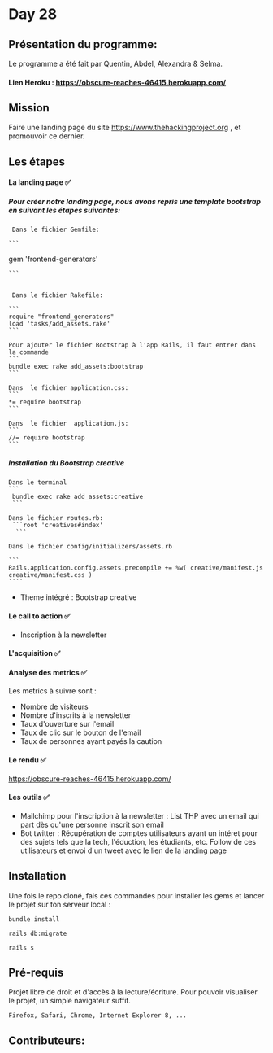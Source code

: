 # Day 28

## Présentation du programme:
Le programme a été fait par Quentin, Abdel, Alexandra & Selma. 

#### Lien Heroku : https://obscure-reaches-46415.herokuapp.com/

## Mission

Faire une landing page du site https://www.thehackingproject.org , et promouvoir ce dernier.


## Les étapes 


#### La landing page ✅
##### Pour créer notre landing page, nous avons repris une template bootstrap en suivant les étapes suivantes:

	 Dans le fichier Gemfile:

	```
gem 'frontend-generators'

	```


	 Dans le fichier Rakefile:

	```
	require "frontend_generators"
	load 'tasks/add_assets.rake'
	```

	Pour ajouter le fichier Bootstrap à l'app Rails, il faut entrer dans la commande 
	```
	bundle exec rake add_assets:bootstrap
	```

	Dans  le fichier application.css:
	```
	*= require bootstrap
	```

	Dans  le fichier  application.js:
	```
	//= require bootstrap
	```
    
 ##### Installation du Bootstrap creative 

 	Dans le terminal 
 	``` 
 	 bundle exec rake add_assets:creative
 	 ```

 	Dans le fichier routes.rb:
 	 ```root 'creatives#index'
 	  ```

 	Dans le fichier config/initializers/assets.rb

 	```
 	Rails.application.config.assets.precompile += %w( creative/manifest.js creative/manifest.css )
 	````


- Theme intégré : Bootstrap creative

#### Le call to action ✅

- Inscription à la newsletter

#### L'acquisition ✅

#### Analyse des metrics ✅

Les metrics à suivre sont : 
- Nombre de visiteurs
- Nombre d'inscrits à la newsletter
- Taux d'ouverture sur l'email
- Taux de clic sur le bouton de l'email
- Taux de personnes ayant payés la caution

#### Le rendu ✅

https://obscure-reaches-46415.herokuapp.com/

#### Les outils ✅

- Mailchimp pour l'inscription à la newsletter : 
List THP avec un email qui part dès qu'une personne inscrit son email
- Bot twitter : 
Récupération de comptes utilisateurs ayant un intéret pour des sujets tels que la tech, l'éduction, les étudiants, etc. Follow de ces utilisateurs et envoi d'un tweet avec le lien de la landing page


## Installation

Une fois le repo cloné, fais ces commandes pour installer les gems et lancer le projet sur ton serveur local :


```
bundle install 
```

```
rails db:migrate 
```

```
rails s
```


## Pré-requis

Projet libre de droit et d'accès à la lecture/écriture. Pour pouvoir visualiser le projet, un simple navigateur suffit.
```
Firefox, Safari, Chrome, Internet Explorer 8, ...
```









## Contributeurs:



